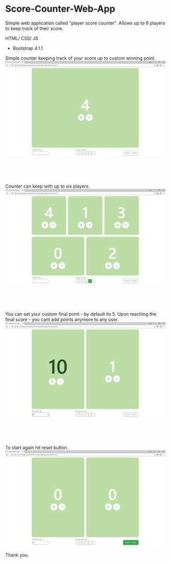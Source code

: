 # Score-Counter-Web-App

Simple web application called "player score counter". Allows up to 6 players to keep track of their score.

HTML/ CSS/ JS 
- Bootstrap 4.1.1

Simple counter keeping track of your score up to custom winning point.
![counter1](https://raw.githubusercontent.com/KubaMikolajczyk/Score-Counter-Web-App/master/jpg/presentation1.jpg)


<br>
<br>
<br>

Counter can keep with up to six players.
![counter2](https://raw.githubusercontent.com/KubaMikolajczyk/Score-Counter-Web-App/master/jpg/presentation2.jpg)


<br>
<br>
<br>


You can set your custom final point - by default its 5. Upon reaching the final score - you cant add points anymore to any user.
![counter3](https://raw.githubusercontent.com/KubaMikolajczyk/Score-Counter-Web-App/master/jpg/presentation3.jpg)


<br>
<br>
<br>


To start again hit reset button.
![counter4](https://raw.githubusercontent.com/KubaMikolajczyk/Score-Counter-Web-App/master/jpg/presentation4.jpg)

Thank you.
